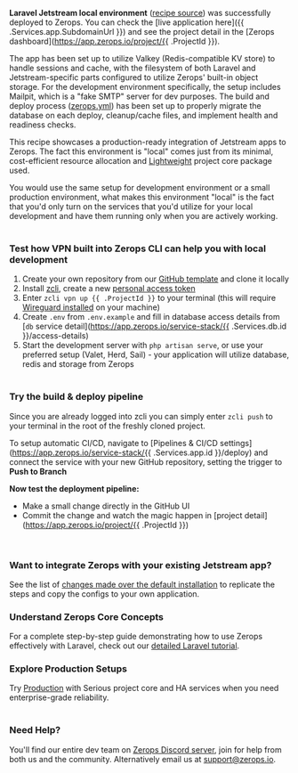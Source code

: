[//]: # (Your Zerops recipe {{ .Recipe.Name }} is live! What next?)

**Laravel Jetstream local environment** ([recipe source](https://github.com/zeropsio/recipe-laravel-jetstream)) was successfully deployed to Zerops. You can check the [live application here]({{ .Services.app.SubdomainUrl }}) and see the project detail in the [Zerops dashboard](https://app.zerops.io/project/{{ .ProjectId }}).

The app has been set up to utilize Valkey (Redis-compatible KV store) to handle sessions and cache, with the filesystem of both Laravel and Jetstream-specific parts configured to utilize Zerops' built-in object storage. For the development environment specifically, the setup includes Mailpit, which is a "fake SMTP" server for dev purposes. The build and deploy process ([zerops.yml](https://github.com/zeropsio/recipe-laravel-jetstream/blob/main/zerops.yml)) has been set up to properly migrate the database on each deploy, cleanup/cache files, and implement health and readiness checks.

This recipe showcases a production-ready integration of Jetstream apps to Zerops. The fact this environment is "local" comes just from its minimal, cost-efficient resource allocation and [Lightweight](https://docs.zerops.io/features/pricing#understanding-projects) project core package used. 

You would use the same setup for development environment or a small production environment, what makes this environment "local" is the fact that you'd only turn on the services that you'd utilize for your local development and have them running only when you are actively working. 
<br/><br/>

### Test how VPN built into Zerops CLI can help you with local development
1. Create your own repository from our [GitHub template](https://github.com/zeropsio/recipe-laravel-jetstream) and clone it locally
2. Install [zcli](https://docs.zerops.io/references/cli#get-started), create a new [personal access token](https://app.zerops.io/settings/token-management)
3. Enter `zcli vpn up {{ .ProjectId }}` to your terminal (this will require [Wireguard installed](https://docs.zerops.io/references/vpn) on your machine)
4. Create `.env` from `.env.example` and fill in database access details from [`db` service detail](https://app.zerops.io/service-stack/{{ .Services.db.id }}/access-details)
5. Start the development server with `php artisan serve`, or use your preferred setup (Valet, Herd, Sail) - your application will utilize database, redis and storage from Zerops
<br/><br/>

### Try the build & deploy pipeline
Since you are already logged into zcli you can simply enter `zcli push` to your terminal in the root of the freshly cloned project.

To setup automatic CI/CD, navigate to [Pipelines & CI/CD settings](https://app.zerops.io/service-stack/{{ .Services.app.id }}/deploy) and connect the service with your new GitHub repository, setting the trigger to **Push to Branch**

**Now test the deployment pipeline:**
- Make a small change directly in the GitHub UI
- Commit the change and watch the magic happen in [project detail](https://app.zerops.io/project/{{ .ProjectId }})

<br/>

### Want to integrate Zerops with your existing Jetstream app?
See the list of [changes made over the default installation](https://github.com/zeropsio/recipe-laravel-jetstream/blob/main/README.md#changes-made-over-the-default-installation) to replicate the steps and copy the configs to your own application.

### Understand Zerops Core Concepts
For a complete step-by-step guide demonstrating how to use Zerops effectively with Laravel, check out our [detailed Laravel tutorial](https://docs.zerops.io/frameworks/laravel/introduction).

### Explore Production Setups
Try [Production](https://app.zerops.io/recipe/laravel-jetstream-prod) with Serious project core and HA services when you need enterprise-grade reliability.
<br /><br />
### Need Help?
You'll find our entire dev team on [Zerops Discord server](https://discord.gg/zeropsio), join for help from both us and the community. Alternatively email us at support@zerops.io.